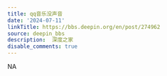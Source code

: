 ```yaml
---
title: qq音乐没声音
date: '2024-07-11'
linkTitle: https://bbs.deepin.org/en/post/274962
source: deepin_bbs
description:  深度之家 
disable_comments: true
---
```

NA
